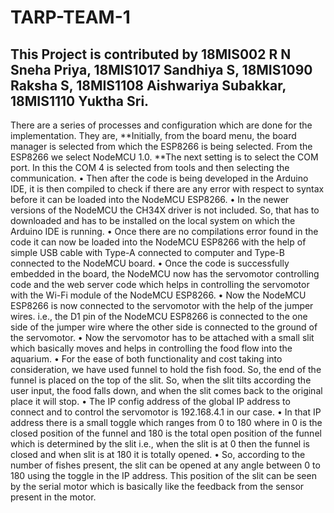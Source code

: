 # TARP-TEAM-1

## This Project is contributed by 18MIS002 R N Sneha Priya, 18MIS1017 Sandhiya S, 18MIS1090 Raksha S, 18MIS1108 Aishwariya Subakkar, 18MIS1110 Yuktha Sri. 

There are a series of processes and configuration which are done for the implementation. They are,
**Initially, from the board menu, the board manager is selected from which the ESP8266 is being selected. From the ESP8266 we select NodeMCU 1.0.
**The next setting is to select the COM port. In this the COM 4 is selected from tools and then selecting the communication. 
•	Then after the code is being developed in the Arduino IDE, it is then compiled to check if there are any error with respect to syntax before it can be loaded into the NodeMCU ESP8266. 
•	In the newer versions of the NodeMCU the CH34X driver is not included. So, that has to downloaded and has to be installed on the local system on which the Arduino IDE is running.
•	Once there are no compilations error found in the code it can now be loaded into the NodeMCU ESP8266 with the help of simple USB cable with Type-A connected to computer and Type-B connected to the NodeMCU board.
•	Once the code is successfully embedded in the board, the NodeMCU now has the servomotor controlling code and the web server code which helps in controlling the servomotor with the Wi-Fi module of the NodeMCU ESP8266.
•	Now the NodeMCU ESP8266 is now connected to the servomotor with the help of the jumper wires. i.e., the D1 pin of the NodeMCU ESP8266 is connected to the one side of the jumper wire where the other side is connected to the ground of the servomotor.
•	Now the servomotor has to be attached with a small slit which basically moves and helps in controlling the food flow into the aquarium. 
•	For the ease of both functionality and cost taking into consideration, we have used funnel to hold the fish food. So, the end of the funnel is placed on the top of the slit. So, when the slit tilts according the user input, the food falls down, and when the slit comes back to the original place it will stop. 
•	The IP config address of the global IP address to connect and to control the servomotor is 192.168.4.1 in our case. 
•	In that IP address there is a small toggle which ranges from 0 to 180 where in 0 is the closed position of the funnel and 180 is the total open position of the funnel which is determined by the slit i.e., when the slit is at 0 then the funnel is closed and when slit is at 180 it is totally opened. 
•	So, according to the number of fishes present, the slit can be opened at any angle between 0 to 180 using the toggle in the IP address. This position of the slit can be seen by the serial motor which is basically like the feedback from the sensor present in the motor.
